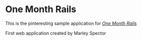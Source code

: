 # One Month Rails

This is the pinteresting sample application for 
[*One Month Rails*](http://onemonthrails.com)

First web application created by Marley Spector
